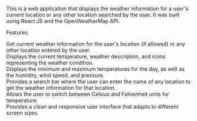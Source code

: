 This is a web application that displays the weather information for a user's current location or any other location searched by the user. It was built using React JS and the OpenWeatherMap API.

Features:

Get current weather information for the user's location (if allowed) or any other location entered by the user. <br>
Displays the current temperature, weather description, and icons representing the weather condition. <br>
Displays the minimum and maximum temperatures for the day, as well as the humidity, wind speed, and pressure. <br>
Provides a search bar where the user can enter the name of any location to get the weather information for that location. <br>
Allows the user to switch between Celsius and Fahrenheit units for temperature. <br>
Provides a clean and responsive user interface that adapts to different screen sizes. <br>


